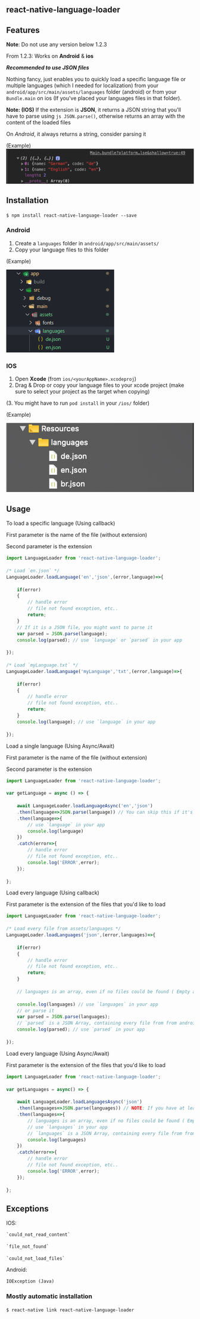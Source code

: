 
## react-native-language-loader

## Features

**Note**: Do not use any version below 1.2.3

From 1.2.3:
Works on **Android** & **ios**

***Recommended to use JSON files***

Nothing fancy, just enables you to quickly load a specific language file or multiple languages (which I needed for localization) from your `android/app/src/main/assets/languages` folder (android) or from your `Bundle.main` on ios (If you've placed your languages files in that folder).

**Note: (IOS)** If the extension is **JSON**, it returns a JSON string that you'll have to parse using ```js JSON.parse()```, otherwise returns an array with the content of the loaded files

On *Android*, it always returns a string, consider parsing it

(Example)
<img src="/screenshots/jsonResult.png" />

## Installation

`$ npm install react-native-language-loader --save`

### Android

1. Create a `languages` folder in `android/app/src/main/assets/`
2. Copy your language files to this folder

(Example)

<img src="/screenshots/fs.png"/>

### IOS

1. Open **Xcode** (from `ios/<yourAppName>.xcodeproj`)
2. Drag & Drop or copy your language files to your xcode project (make sure to select your project as the target when copying)

(3. You might have to run ```pod install``` in your `/ios/` folder)

(Example)

<img src="/screenshots/fs2.png"/>

## Usage

To load a specific language (Using callback)

First parameter is the name of the file (without extension)

Second parameter is the extension
```js
import LanguageLoader from 'react-native-language-loader';

/* Load `en.json` */
LanguageLoader.loadLanguage('en','json',(error,language)=>{

    if(error)
    {
        // handle error
        // file not found exception, etc..
        return;
    }
    // If it is a JSON file, you might want to parse it
    var parsed = JSON.parse(language);
    console.log(parsed); // use `language` or `parsed` in your app
    
});

/* Load `myLanguage.txt` */
LanguageLoader.loadLanguage('myLanguage','txt',(error,language)=>{

    if(error)
    {
        // handle error
        // file not found exception, etc..
        return;
    }
    console.log(language); // use `language` in your app
    
});
```
Load a single language (Using Async/Await)

First parameter is the name of the file (without extension)

Second parameter is the extension
```js
import LanguageLoader from 'react-native-language-loader';

var getLanguage = async () => {

    await LanguageLoader.loadLanguageAsync('en','json')
    .then(language=>JSON.parse(language)) // You can skip this if it's not a json file
    .then(language=>{
        // use `language` in your app
        console.log(language)
    })
    .catch(error=>{
        // handle error
        // file not found exception, etc..
        console.log('ERROR',error);
    });
    
};

```
Load every language (Using callback)

First parameter is the extension of the files that you'd like to load

```js
import LanguageLoader from 'react-native-language-loader';

/* Load every file from assets/languages */
LanguageLoader.loadLanguages('json',(error,languages)=>{

    if(error)
    {
        // handle error
        // file not found exception, etc..
        return;
    }
    
    // languages is an array, even if no files could be found ( Empty array )
    
    console.log(languages) // use `languages` in your app
    // or parse it
    var parsed = JSON.parse(languages);
    // `parsed` is a JSON Array, containing every file from from android/app/src/main/assets/languages
    console.log(parsed); // use `parsed` in your app
    
});
```
Load every language (Using Async/Await)

First parameter is the extension of the files that you'd like to load

```js
import LanguageLoader from 'react-native-language-loader';

var getLanguages = async() => {

    await LanguageLoader.loadLanguagesAsync('json')
    .then(languages=>JSON.parse(languages)) // NOTE: If you have at least 1 file which is not JSON, skip this
    .then(languages=>{
        // languages is an array, even if no files could be found ( Empty array )
        // use `languages` in your app
        // `languages` is a JSON Array, containing every file from from android/app/src/main/assets/languages
        console.log(languages)
    })
    .catch(error=>{
        // handle error
        // file not found exception, etc..
        console.log('ERROR',error);
    });
    
};
```

## Exceptions

IOS:

    `could_not_read_content`
    
    `file_not_found`
    
    `could_not_load_files`
    
Android:

    IOException (Java)

### Mostly automatic installation

`$ react-native link react-native-language-loader`
